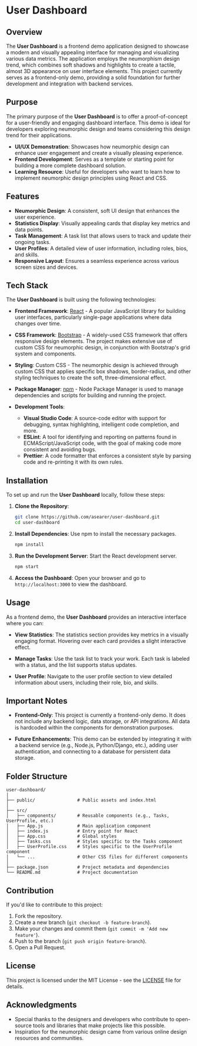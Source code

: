 # User Dashboard

## Overview

The **User Dashboard** is a frontend demo application designed to showcase a modern and visually appealing interface for managing and visualizing various data metrics. The application employs the neumorphism design trend, which combines soft shadows and highlights to create a tactile, almost 3D appearance on user interface elements. This project currently serves as a frontend-only demo, providing a solid foundation for further development and integration with backend services.

## Purpose

The primary purpose of the **User Dashboard** is to offer a proof-of-concept for a user-friendly and engaging dashboard interface. This demo is ideal for developers exploring neumorphic design and teams considering this design trend for their applications.

- **UI/UX Demonstration**: Showcases how neumorphic design can enhance user engagement and create a visually pleasing experience.
- **Frontend Development**: Serves as a template or starting point for building a more complete dashboard solution.
- **Learning Resource**: Useful for developers who want to learn how to implement neumorphic design principles using React and CSS.

## Features

- **Neumorphic Design**: A consistent, soft UI design that enhances the user experience.
- **Statistics Display**: Visually appealing cards that display key metrics and data points.
- **Task Management**: A task list that allows users to track and update their ongoing tasks.
- **User Profiles**: A detailed view of user information, including roles, bios, and skills.
- **Responsive Layout**: Ensures a seamless experience across various screen sizes and devices.

## Tech Stack

The **User Dashboard** is built using the following technologies:

- **Frontend Framework**: [React](https://reactjs.org/) - A popular JavaScript library for building user interfaces, particularly single-page applications where data changes over time.
  
- **CSS Framework**: [Bootstrap](https://getbootstrap.com/) - A widely-used CSS framework that offers responsive design elements. The project makes extensive use of custom CSS for neumorphic design, in conjunction with Bootstrap's grid system and components.
  
- **Styling**: Custom CSS - The neumorphic design is achieved through custom CSS that applies specific box shadows, border-radius, and other styling techniques to create the soft, three-dimensional effect.

- **Package Manager**: [npm](https://www.npmjs.com/) - Node Package Manager is used to manage dependencies and scripts for building and running the project.

- **Development Tools**:
  - **Visual Studio Code**: A source-code editor with support for debugging, syntax highlighting, intelligent code completion, and more.
  - **ESLint**: A tool for identifying and reporting on patterns found in ECMAScript/JavaScript code, with the goal of making code more consistent and avoiding bugs.
  - **Prettier**: A code formatter that enforces a consistent style by parsing code and re-printing it with its own rules.

## Installation

To set up and run the **User Dashboard** locally, follow these steps:

1. **Clone the Repository**:
   ```bash
   git clone https://github.com/asearer/user-dashboard.git
   cd user-dashboard
   ```

2. **Install Dependencies**:
   Use npm to install the necessary packages.
   ```bash
   npm install
   ```

3. **Run the Development Server**:
   Start the React development server.
   ```bash
   npm start
   ```

4. **Access the Dashboard**:
   Open your browser and go to `http://localhost:3000` to view the dashboard.

## Usage

As a frontend demo, the **User Dashboard** provides an interactive interface where you can:

- **View Statistics**: The statistics section provides key metrics in a visually engaging format. Hovering over each card provides a slight interactive effect.
  
- **Manage Tasks**: Use the task list to track your work. Each task is labeled with a status, and the list supports status updates.

- **User Profile**: Navigate to the user profile section to view detailed information about users, including their role, bio, and skills.

## Important Notes

- **Frontend-Only**: This project is currently a frontend-only demo. It does not include any backend logic, data storage, or API integrations. All data is hardcoded within the components for demonstration purposes.
  
- **Future Enhancements**: This demo can be extended by integrating it with a backend service (e.g., Node.js, Python/Django, etc.), adding user authentication, and connecting to a database for persistent data storage.

## Folder Structure

```plaintext
user-dashboard/
│
├── public/                # Public assets and index.html
│
├── src/
│   ├── components/        # Reusable components (e.g., Tasks, UserProfile, etc.)
│   ├── App.js             # Main application component
│   ├── index.js           # Entry point for React
│   ├── App.css            # Global styles
│   ├── Tasks.css          # Styles specific to the Tasks component
│   ├── UserProfile.css    # Styles specific to the UserProfile component
│   └── ...                # Other CSS files for different components
│
├── package.json           # Project metadata and dependencies
└── README.md              # Project documentation
```

## Contribution

If you'd like to contribute to this project:

1. Fork the repository.
2. Create a new branch (`git checkout -b feature-branch`).
3. Make your changes and commit them (`git commit -m 'Add new feature'`).
4. Push to the branch (`git push origin feature-branch`).
5. Open a Pull Request.

## License

This project is licensed under the MIT License - see the [LICENSE](LICENSE) file for details.

## Acknowledgments

- Special thanks to the designers and developers who contribute to open-source tools and libraries that make projects like this possible.
- Inspiration for the neumorphic design came from various online design resources and communities.




